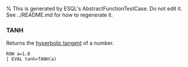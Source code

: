 % This is generated by ESQL's AbstractFunctionTestCase. Do not edit it. See ../README.md for how to regenerate it.

### TANH
Returns the [hyperbolic tangent](https://en.wikipedia.org/wiki/Hyperbolic_functions) of a number.

```esql
ROW a=1.8
| EVAL tanh=TANH(a)
```
